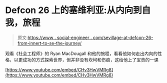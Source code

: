 # Defcon 26 上的塞维利亚:从内向到自我，旅程

> 原文:[https://www . social-engineer . com/sevillage-at-defcon-26-from-innert-to-se-the-journey/](https://www.social-engineer.com/sevillage-at-defcon-26-from-introvert-to-se-the-journey/)

观看《社会工程师》的 Ryan MacDougall 和他的旅程，看看他如何走出内向的性格，以更成功的方式探索世界，但并非没有坎坷和伤痕，这给他上了宝贵的一课

[https://www.youtube.com/embed/CHv3HwVMRg8](https://www.youtube.com/embed/CHv3HwVMRg8)